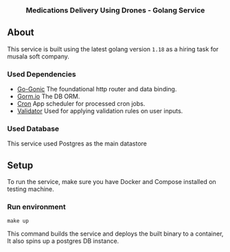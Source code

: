 <div align="center">
<h3 align="center">Medications Delivery Using Drones - Golang Service </h3>
</div>

## About

This service is built using the latest golang version `1.18` as a hiring task for musala soft company.

### Used Dependencies

* [Go-Gonic](https://github.com/gin-gonic/gin) The foundational http router and data binding.
* [Gorm.io](https://gorm.io/gorm) The DB ORM.
* [Cron](https://github.com/robfig/cron)  App scheduler for processed cron jobs.
* [Validator](https://github.com/go-playground/validator) Used for applying validation rules on user inputs.

### Used Database

This service used Postgres as the main datastore

## Setup

To run the service, make sure you have Docker and Compose installed on testing machine.

### Run environment

```shell
make up
```

This command builds the service and deploys the built binary to a container, It also spins up a postgres DB instance. 

